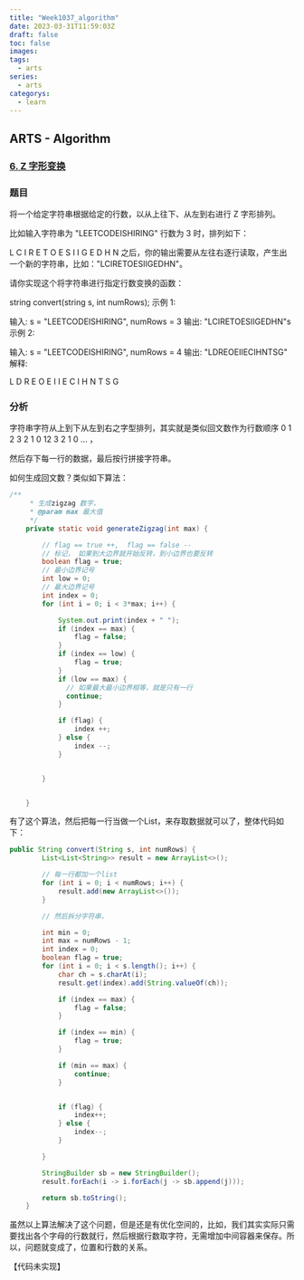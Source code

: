 ```yaml
---
title: "Week1037_algorithm"
date: 2023-03-31T11:59:03Z
draft: false 
toc: false
images:
tags:
  - arts 
series:
  - arts 
categorys:
  - learn 
---
```


## ARTS - Algorithm

### [6. Z 字形变换](https://leetcode-cn.com/problems/zigzag-conversion/)

### 题目

将一个给定字符串根据给定的行数，以从上往下、从左到右进行 Z 字形排列。

比如输入字符串为 "LEETCODEISHIRING" 行数为 3 时，排列如下：

L   C   I   R
E T O E S I I G
E   D   H   N
之后，你的输出需要从左往右逐行读取，产生出一个新的字符串，比如："LCIRETOESIIGEDHN"。

请你实现这个将字符串进行指定行数变换的函数：

string convert(string s, int numRows);
示例 1:

输入: s = "LEETCODEISHIRING", numRows = 3
输出: "LCIRETOESIIGEDHN"s
示例 2:

输入: s = "LEETCODEISHIRING", numRows = 4
输出: "LDREOEIIECIHNTSG"
解释:

L     D     R
E   O E   I I
E C   I H   N
T     S     G



### 分析

字符串字符从上到下从左到右之字型排列，其实就是类似回文数作为行数顺序  0 1 2 3 2 1 0 12 3 2 1 0 ... ， 

然后存下每一行的数据，最后按行拼接字符串。

如何生成回文数？类似如下算法：

```java
/**
     * 生成zigzag 数字，
     * @param max 最大值
     */
    private static void generateZigzag(int max) {

        // flag == true ++,  flag == false --
        // 标记， 如果到大边界就开始反转，到小边界也要反转
        boolean flag = true;
      	// 最小边界记号
        int low = 0;
      	// 最大边界记号
        int index = 0;
        for (int i = 0; i < 3*max; i++) {

            System.out.print(index + " ");
            if (index == max) {
                flag = false;
            }
            if (index == low) {
                flag = true;
            }
          	if (low == max) {
              // 如果最大最小边界相等，就是只有一行
              continue;
            }

            if (flag) {
                index ++;
            } else {
                index --;
            }


        }


    }
```

有了这个算法，然后把每一行当做一个List，来存取数据就可以了，整体代码如下：

```java
public String convert(String s, int numRows) {
        List<List<String>> result = new ArrayList<>();

        // 每一行都加一个list
        for (int i = 0; i < numRows; i++) {
            result.add(new ArrayList<>());
        }

        // 然后拆分字符串，

        int min = 0;
        int max = numRows - 1;
        int index = 0;
        boolean flag = true;
        for (int i = 0; i < s.length(); i++) {
            char ch = s.charAt(i);
            result.get(index).add(String.valueOf(ch));

            if (index == max) {
                flag = false;
            }

            if (index == min) {
                flag = true;
            }

            if (min == max) {
                continue;
            }


            if (flag) {
                index++;
            } else {
                index--;
            }

        }

        StringBuilder sb = new StringBuilder();
        result.forEach(i -> i.forEach(j -> sb.append(j)));

        return sb.toString();
    }
```



虽然以上算法解决了这个问题，但是还是有优化空间的，比如，我们其实实际只需要找出各个字母的行数就行，然后根据行数取字符，无需增加中间容器来保存。所以，问题就变成了，位置和行数的关系。

【代码未实现】



